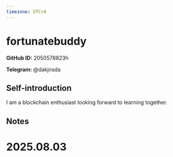 ```yaml
---
timezone: UTC+8
---
```


# fortunatebuddy

**GitHub ID:** 2050578823h

**Telegram:** @dakjnsda

## Self-introduction

I am a blockchain enthusiast looking forward to learning together.

## Notes

<!-- Content_START -->

# 2025.08.03


<!-- Content_END -->
